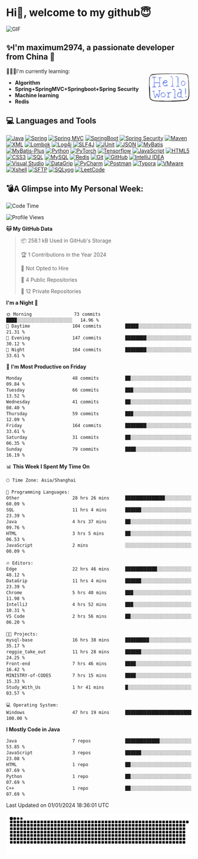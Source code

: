 # Hi👋, welcome to my github😇

<div>
    <img alt="GIF" src="https://github.com/maximum2974/maximum2974/blob/main/introduction(readme).gif" width="800" height="400"/>
</div>


## ✨I'm **maximum2974**, a passionate developer from **China** 🚀

<img align="right" src="https://github.com/maximum2974/maximum2974/blob/main/Hello%20World.gif" width="25%">

👨🏻‍💻I'm currently learning:
* **Algorithm**
* **Spring+SpringMVC+Springboot+Spring** **Security**
* **Machine learning**
* **Redis**
## 💻 Languages and Tools
[![Java](https://img.shields.io/badge/Java-orange?style=flat&logo=java&logoColor=white&link=https://github.com/maximum2974/OOP-JAVA-and-Android-App-Developer)](https://github.com/maximum2974) 
[![Spring](https://img.shields.io/badge/-Spring-lightgray?style=flat&logo=spring&link=https://github.com/maximum2974/Java-Web-Developer)](https://github.com/maximum2974)
[![Spring MVC](https://img.shields.io/badge/-Spring%20MVC-brightgreen?style=flat&logo=spring&link=https://github.com/maximum2974/Java-Web-Developer)](https://github.com/maximum2974)
[![SpringBoot](https://img.shields.io/badge/-Springboot-black?style=flat&logo=springboot&link=https://github.com/maximum2974/Java-Web-Developer)](https://github.com/maximum2974)
[![Spring Security](https://img.shields.io/badge/-Spring%20Security-5EA03F?style=flat&logo=spring-security&link=https://github.com/maximum2974/Java-Web-Developer)](https://github.com/maximum2974)
[![Maven](https://img.shields.io/badge/Maven-C71A36?style=flat&logo=apache-maven&link=hhttps://github.com/maxium2974/Java-Web-Developer)](https://github.com/maximum2974) 
[![XML](https://img.shields.io/badge/-XML-orange?style=flat&logo=xml&link=https://github.com/maximum2974/Java-Web-Developer)](https://github.com/maximum2974)
[![Lombok](https://img.shields.io/badge/-Lombok-BC4520?style=flat&logo=lombok&link=https://github.com/maximum2974)](https://github.com/maximum2974)
[![Log4j](https://img.shields.io/badge/-Log4j-9B9B9B?style=flat&logo=log4j&link=https://github.com/maximum2974)](https://github.com/maximum2974)
[![SLF4J](https://img.shields.io/badge/-SLF4J-1BA098?style=flat&logo=slf4j&link=https://github.com/maximum2974)](https://github.com/maximum2974)
[![JUnit](https://img.shields.io/badge/-JUnit-25A162?style=flat&logo=junit&logoColor=white&link=https://github.com/maximum2974)](https://github.com/maximum2974)
[![JSON](https://img.shields.io/badge/-JSON-lightgray?style=flat&logo=json&link=https://github.com/maximum2974/Java-Web-Developer)](https://github.com/maximum2974)
[![MyBatis](https://img.shields.io/badge/-MyBatis-blue?style=flat&logo=mybatis&link=https://github.com/maximum2974/Java-Web-Developer)](https://github.com/maximum2974)
[![MyBatis-Plus](https://img.shields.io/badge/-MyBatis%20Plus-green?style=flat&logo=mybatis&link=https://github.com/maximum2974/Java-Web-Developer)](https://github.com/maximum2974)
[![Python](https://img.shields.io/badge/-Python-black?style=flat&logo=python&link=https://github.com/maximum2974/Python-AWS-TradingAI)](https://github.com/maximum2974)
[![PyTorch](https://img.shields.io/badge/-PyTorch-EE4C2C?style=flat&logo=PyTorch&logoColor=white&link=https://github.com/maximum2974/Python-AWS-TradingAI)](https://github.com/maximum2974)
[![Tensorflow](https://img.shields.io/badge/-Tensorflow-gray?style=flat&logo=tensorflow&link=https://github.com/maximum2974/Python-AWS-TradingAI)](https://github.com/maximum2974)
[![JavaScript](https://img.shields.io/badge/-JavaScript-black?style=flat&logo=javascript&link=https://github.com/maximum2974/Front-End-Dev)](https://github.com/maximum2974)
[![HTML5](https://img.shields.io/badge/-HTML5-E34F26?style=flat&logo=html5&logoColor=white&link=https://github.com/maximum2974/Front-End-Dev)](https://github.com/maximum2974) 
[![CSS3](https://img.shields.io/badge/-CSS3-1572B6?style=flat&logo=css3&link=https://github.com/maximum2974/Front-End-Dev)](https://github.com/maximum2974)
[![SQL](https://img.shields.io/badge/-SQL-orange?style=flat&logo=sql&link=https://github.com/maximum2974)](https://github.com/maximum2974)
[![MySQL](https://img.shields.io/badge/-MySQL-lightgray?style=flat&logo=mysql&link=https://github.com/maximum2974)](https://github.com/maximum2974)
[![Redis](https://img.shields.io/badge/-Redis-DC382D?style=flat&logo=redis&logoColor=white&link=https://github.com/maximum2974)](https://github.com/maximum2974)
[![Git](https://img.shields.io/badge/-Git-black?style=flat&logo=git&link=https://github.com/maximum2974)](https://github.com/maximum2974) 
[![GitHub](https://img.shields.io/badge/-GitHub-181717?style=flat&logo=github&link=https://github.com/maximum2974)](https://github.com/maximum2974)
[![IntelliJ IDEA](https://img.shields.io/badge/-red?style=flat&logo=IntelliJ-IDEA&logoColor=white&link=https://github.com/maximum2974 "IntelliJ IDEA")](https://github.com/maximum2974)
[![Visual Studio](https://img.shields.io/badge/-007ACC?style=flat&logo=Visual-Studio-Code&logoColor=white&link=https://github.com/maximum2974 "Visual Studio")](https://github.com/maximum2974)
[![DataGrip](https://img.shields.io/badge/-DataGrip-00B4CC?style=flat&logo=datagrip&link=https://github.com/maximum2974)](https://github.com/maximum2974)
[![PyCharm](https://img.shields.io/badge/-PyCharm-000000?style=flat&logo=pycharm&link=https://github.com/maximum2974)](https://github.com/maximum2974)
[![Postman](https://img.shields.io/badge/-Postman-FF6C37?style=flat&logo=postman&link=https://github.com/maximum2974)](https://github.com/maximum2974)
[![Typora](https://img.shields.io/badge/-Typora-61B4E5?style=flat&link=https://github.com/maximum2974)](https://github.com/maximum2974)
[![VMware](https://img.shields.io/badge/-VMware-607078?style=flat&logo=vmware&link=https://github.com/maximum2974)](https://github.com/maximum2974)
[![Xshell](https://img.shields.io/badge/-Xshell-1A365D?style=flat&link=https://github.com/maximum2974)](https://github.com/maximum2974)
[![SFTP](https://img.shields.io/badge/-SFTP-007ACC?style=flat&link=https://github.com/maximum2974)](https://github.com/maximum2974)
[![SQLyog](https://img.shields.io/badge/-SQLyog-4479A1?style=flat&link=https://github.com/maximum2974)](https://github.com/maximum2974)
[![LeetCode](https://img.shields.io/badge/-02569B?style=flat&logo=leetCode&logoColor=white&link=https://github.com/maximum2974 "LeetCode")](https://github.com/maximum2974)<br>


## **💣A Glimpse into My Personal Week:**

<!--START_SECTION:waka-->
![Code Time](http://img.shields.io/badge/Code%20Time-391%20hrs%2035%20mins-blue)

![Profile Views](http://img.shields.io/badge/Profile%20Views-0-blue)

**🐱 My GitHub Data** 

> 📦 258.1 kB Used in GitHub's Storage 
 > 
> 🏆 1 Contributions in the Year 2024
 > 
> 🚫 Not Opted to Hire
 > 
> 📜 4 Public Repositories 
 > 
> 🔑 12 Private Repositories 
 > 
**I'm a Night 🦉** 

```text
🌞 Morning                73 commits          ████░░░░░░░░░░░░░░░░░░░░░   14.96 % 
🌆 Daytime                104 commits         █████░░░░░░░░░░░░░░░░░░░░   21.31 % 
🌃 Evening                147 commits         ████████░░░░░░░░░░░░░░░░░   30.12 % 
🌙 Night                  164 commits         ████████░░░░░░░░░░░░░░░░░   33.61 % 
```
📅 **I'm Most Productive on Friday** 

```text
Monday                   48 commits          ██░░░░░░░░░░░░░░░░░░░░░░░   09.84 % 
Tuesday                  66 commits          ███░░░░░░░░░░░░░░░░░░░░░░   13.52 % 
Wednesday                41 commits          ██░░░░░░░░░░░░░░░░░░░░░░░   08.40 % 
Thursday                 59 commits          ███░░░░░░░░░░░░░░░░░░░░░░   12.09 % 
Friday                   164 commits         ████████░░░░░░░░░░░░░░░░░   33.61 % 
Saturday                 31 commits          ██░░░░░░░░░░░░░░░░░░░░░░░   06.35 % 
Sunday                   79 commits          ████░░░░░░░░░░░░░░░░░░░░░   16.19 % 
```


📊 **This Week I Spent My Time On** 

```text
🕑︎ Time Zone: Asia/Shanghai

💬 Programming Languages: 
Other                    28 hrs 26 mins      ███████████████░░░░░░░░░░   60.09 % 
SQL                      11 hrs 4 mins       ██████░░░░░░░░░░░░░░░░░░░   23.39 % 
Java                     4 hrs 37 mins       ██░░░░░░░░░░░░░░░░░░░░░░░   09.76 % 
HTML                     3 hrs 5 mins        ██░░░░░░░░░░░░░░░░░░░░░░░   06.53 % 
JavaScript               2 mins              ░░░░░░░░░░░░░░░░░░░░░░░░░   00.09 % 

🔥 Editors: 
Edge                     22 hrs 46 mins      ████████████░░░░░░░░░░░░░   48.12 % 
DataGrip                 11 hrs 4 mins       ██████░░░░░░░░░░░░░░░░░░░   23.39 % 
Chrome                   5 hrs 40 mins       ███░░░░░░░░░░░░░░░░░░░░░░   11.98 % 
IntelliJ                 4 hrs 52 mins       ███░░░░░░░░░░░░░░░░░░░░░░   10.31 % 
VS Code                  2 hrs 56 mins       ██░░░░░░░░░░░░░░░░░░░░░░░   06.20 % 

🐱‍💻 Projects: 
mysql-base               16 hrs 38 mins      █████████░░░░░░░░░░░░░░░░   35.17 % 
reggie_take_out          11 hrs 28 mins      ██████░░░░░░░░░░░░░░░░░░░   24.25 % 
Front-end                7 hrs 46 mins       ████░░░░░░░░░░░░░░░░░░░░░   16.42 % 
MINISTRY-of-CODES        7 hrs 15 mins       ████░░░░░░░░░░░░░░░░░░░░░   15.33 % 
Study_With_Us            1 hr 41 mins        █░░░░░░░░░░░░░░░░░░░░░░░░   03.57 % 

💻 Operating System: 
Windows                  47 hrs 19 mins      █████████████████████████   100.00 % 
```

**I Mostly Code in Java** 

```text
Java                     7 repos             █████████████░░░░░░░░░░░░   53.85 % 
JavaScript               3 repos             ██████░░░░░░░░░░░░░░░░░░░   23.08 % 
HTML                     1 repo              ██░░░░░░░░░░░░░░░░░░░░░░░   07.69 % 
Python                   1 repo              ██░░░░░░░░░░░░░░░░░░░░░░░   07.69 % 
C++                      1 repo              ██░░░░░░░░░░░░░░░░░░░░░░░   07.69 % 
```




 Last Updated on 01/01/2024 18:36:01 UTC
<!--END_SECTION:waka--> 
 

![](https://github.com/maximum2974/maximum2974/blob/output/github-contribution-grid-snake.svg)
